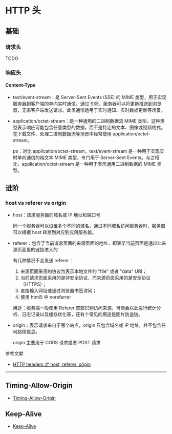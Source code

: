# HTTP 头

## 基础

### 请求头

TODO

### 响应头

#### Content-Type

- text/event-stream：是 Server-Sent Events (SSE) 的 MIME 类型，用于实现服务器到客户端的单向实时通信。通过 SSE，服务器可以将更新推送到浏览器，无需客户端发送请求。此类通信适用于实时通知、实时数据更新等场景。
- application/octet-stream：是一种通用的二进制数据流 MIME 类型。这种类型表示响应可能包含任意类型的数据，而不是特定的文本、图像或视频格式。在下载文件、处理二进制数据流等场景中经常使用 application/octet-stream。

    ps：对比 application/octet-stream，text/event-stream 是一种用于实现实时单向通信的纯文本 MIME 类型，专门用于 Server-Sent Events。与之相比，application/octet-stream 是一种用于表示通用二进制数据的 MIME 类型。

## 进阶

### host vs referer vs origin

- host：请求服务器的域名或 IP 地址和端口号

    同一个服务器可以设置多个不同的域名，通过不同域名访问服务器时，服务器可以根据 host 转发到对应到应用服务器。

- referer：包含了当前请求页面的来源页面的地址，即表示当前页面是通过此来源页面里的链接进入的

    有几种情况不会发送 referer：

    1. 来源页面采用的协议为表示本地文件的 "file" 或者 "data" URI；
    2. 当前请求页面采用的是非安全协议，而来源页面采用的是安全协议（HTTPS）；
    3. 直接输入网址或通过浏览器书签访问；
    4. 使用 html5 中 noreferrer

    用途：服务端一般使用 Referer 首部识别访问来源，可能会以此进行统计分析、日志记录以及缓存优化等，还有个常见的用途是图片防盗链。

- origin：表示请求来自于哪个站点，origin 只包含域名或 IP 地址，并不包含任何路径信息。

    origin 主要用于 CORS 请求或者 POST 请求

参考文献

- [HTTP headers 之 host, referer, origin](https://juejin.cn/post/6844903954455724045)


---

## Timing-Allow-Origin

- [Timing-Allow-Origin](https://developer.mozilla.org/en-US/docs/Web/HTTP/Headers/Timing-Allow-Origin)

## Keep-Alive

- [Keep-Alive](https://developer.mozilla.org/en-US/docs/Web/HTTP/Headers/Keep-Alive)
